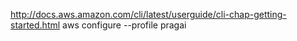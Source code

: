http://docs.aws.amazon.com/cli/latest/userguide/cli-chap-getting-started.html
aws configure --profile pragai


